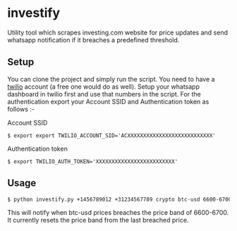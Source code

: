 # investify

Utility tool which scrapes investing.com website for price updates and send whatsapp notification if it breaches a predefined threshold.


## Setup

You can clone the project and simply run the script. You need to have a [twilio](https://www.twilio.com/) account (a free one would do as well). Setup your whatsapp dashboard in twilio first and use that numbers in the script. For the authentication export your Account SSID and Authentication token as follows :-

Account SSID

    $ export export TWILIO_ACCOUNT_SID='ACXXXXXXXXXXXXXXXXXXXXXXXXXXX'

Authentication token

    $ export TWILIO_AUTH_TOKEN='XXXXXXXXXXXXXXXXXXXXXXXXX'


## Usage

```bash
$ python investify.py +1456789012 +31234567789 crypto btc-usd 6600-6700 --sub-market bitcoin --threshold 10
```
This will notify when btc-usd prices breaches the price band of 6600-6700. It currently resets the price band from the last breached price.
